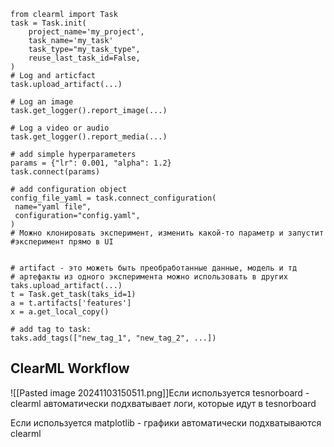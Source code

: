 ```
from clearml import Task
task = Task.init(
	project_name='my_project', 
	task_name='my_task'
	task_type="my_task_type",
	reuse_last_task_id=False,
)
# Log and articfact
task.upload_artifact(...)

# Log an image
task.get_logger().report_image(...)

# Log a video or audio
task.get_logger().report_media(...)

# add simple hyperparameters
params = {"lr": 0.001, "alpha": 1.2}
task.connect(params)

# add configuration object
config_file_yaml = task.connect_configuration(
 name="yaml file",
 configuration="config.yaml",
)
# Можно клонировать эксперимент, изменить какой-то параметр и запустит #эксперимент прямо в UI


# artifact - это можеть быть преобработанные данные, модель и тд
# артефакты из одного эксперимента можно использовать в других
taks.upload_artifact(...)
t = Task.get_task(taks_id=1)
a = t.artifacts['features']
x = a.get_local_copy()

# add tag to task:
taks.add_tags(["new_tag_1", "new_tag_2", ...])
```
## ClearML Workflow
![[Pasted image 20241103150511.png]]Если используется tesnorboard - clearml автоматически подхватывает логи, которые идут в  tesnorboard

Если используется matplotlib - графики автоматически подхватываются clearml